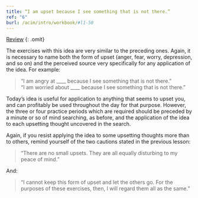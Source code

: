 ```yaml
---
title: “I am upset because I see something that is not there.”
ref: "6"
burl: /acim/intro/workbook/#l1-50
---
```


<a class="hide-review" href="/workbook/l052/#l006">Review</a>
{: .omit}

The exercises with this idea are very similar to the preceding ones.
Again, it is necessary to name both the form of upset (anger, fear,
worry, depression, and so on) and the perceived source very specifically
for any application of the idea. For example:

> “I am angry at \_\_\_\_ because I see something that is not
> there.”<br/>
> “I am worried about \_\_\_\_ because I see something that is
> not there.”

Today’s idea is useful for application to anything that seems to upset
you, and can profitably be used throughout the day for that purpose.
However, the three or four practice periods which are required should be
preceded by a minute or so of mind searching, as before, and the
application of the idea to each upsetting thought uncovered in the
search.

Again, if you resist applying the idea to some upsetting thoughts more
than to others, remind yourself of the two cautions stated in the
previous lesson:

> “There are no small upsets. They are all equally disturbing to my
> peace of mind.”

And:

> “I cannot keep this form of upset and let
> the others go. For the purposes of these exercises, then, I will
> regard them all as the same.”

